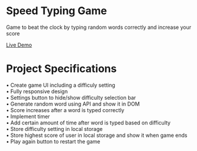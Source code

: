 # Speed Typing Game
Game to beat the clock by typing random words correctly and increase your score

[Live Demo](https://fast-typing-tester.netlify.app/)

# Project Specifications
• Create game UI including a difficuly setting                                                           
• Fully responsive design                                                                                
• Settings button to hide/show difficulty selection bar                                                  
• Generate random word using API and show it in DOM                                                      
• Score increases after a word is typed correctly                                                        
• Implement timer                                                                                        
• Add certain amount of time after word is typed based on difficulty                                     
• Store difficulty setting in local storage                                                              
• Store highest score of user in local storage and show it when game ends                                
• Play again button to restart the game                                                                  